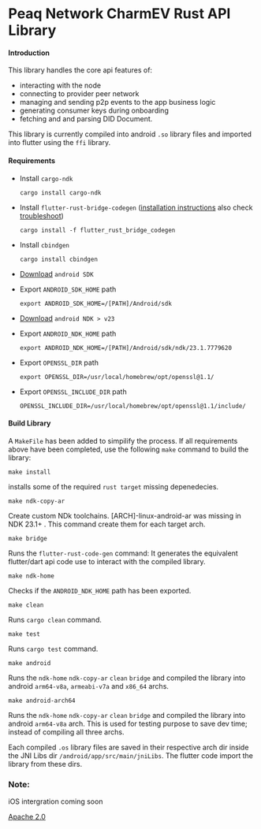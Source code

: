 
# Peaq Network CharmEV Rust API Library

#### Introduction
This library handles the core api features of:
* interacting with the node
* connecting to provider peer network
* managing and sending p2p events to the app business logic
* generating consumer keys during onboarding
* fetching and and parsing DID Document.

This library is currently compiled into android `.so` library files and imported into flutter using the `ffi` library.

#### Requirements
* Install `cargo-ndk`

  `cargo install cargo-ndk`

* Install `flutter-rust-bridge-codegen` ([installation instructions](http://cjycode.com/flutter_rust_bridge/tutorial_with_flutter.html) also check [troubleshoot](http://cjycode.com/flutter_rust_bridge/troubleshooting.html))
  
  `cargo install -f flutter_rust_bridge_codegen`
* Install `cbindgen`
  
  `cargo install cbindgen`

* [Download](https://developer.android.com/studio#downloads) `android SDK` 
* Export `ANDROID_SDK_HOME` path 
  
  `export ANDROID_SDK_HOME=/[PATH]/Android/sdk`


* [Download](https://developer.android.com/ndk/downloads/) `android NDK > v23` 
* Export `ANDROID_NDK_HOME` path 
  
  `export ANDROID_NDK_HOME=/[PATH]/Android/sdk/ndk/23.1.7779620`

* Export `OPENSSL_DIR` path 
  
  `export OPENSSL_DIR=/usr/local/homebrew/opt/openssl@1.1/`
* Export `OPENSSL_INCLUDE_DIR` path
  
  `OPENSSL_INCLUDE_DIR=/usr/local/homebrew/opt/openssl@1.1/include/`

#### Build Library
A `MakeFile` has been added to simpilify the process. If all requirements above have been completed, use the following `make` command to build the library:

`make install` 

installs some of the required `rust target` missing depenedecies.

`make ndk-copy-ar` 

Create custom NDk toolchains. [ARCH]-linux-android-ar was missing in NDK 23.1+ . This command create them for each target arch.

`make bridge`

Runs the `flutter-rust-code-gen` command: It generates the equivalent flutter/dart api code use to interact with the compiled library.

`make ndk-home`

Checks if the `ANDROID_NDK_HOME` path has been exported.

`make clean`

Runs `cargo clean` command.

`make test`

Runs `cargo test` command.

`make android`

Runs the `ndk-home` `ndk-copy-ar` `clean` `bridge` and compiled the library into android `arm64-v8a`, `armeabi-v7a` and `x86_64` archs.

`make android-arch64`

Runs the `ndk-home` `ndk-copy-ar` `clean` `bridge` and compiled the library into android `arm64-v8a` arch.
This is used for testing purpose to save dev time; instead of compiling all three archs.

Each compiled `.os` library files are saved in their respective arch dir inside the JNI Libs dir `/android/app/src/main/jniLibs`. The flutter code import the library from these dirs.


### Note:
iOS intergration coming soon

[Apache 2.0](https://choosealicense.com/licenses/apache-2.0/)